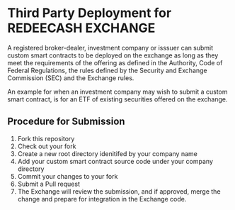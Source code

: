 # Third Party Deployment for REDEECASH EXCHANGE

A registered broker-dealer, investment company or isssuer can submit custom smart contracts to be deployed on the exchange as long as they meet the requirements of the offering as defined in the Authority, Code of Federal Regulations, the rules defined by the Security and Exchange Commission (SEC) and the Exchange rules.

An example for when an investment company may wish to submit a custom smart contract, is for an ETF of existing securities offered on the exchange.

## Procedure for Submission

1. Fork this repository
2. Check out your fork
3. Create a new root directory idenitifed by your company name
4. Add your custom smart contract source code under your company directory
5. Commit your changes to your fork
6. Submit a Pull request
7. The Exchange will review the submission, and if approved, merge the change and prepare for integration in the Exchange code.
